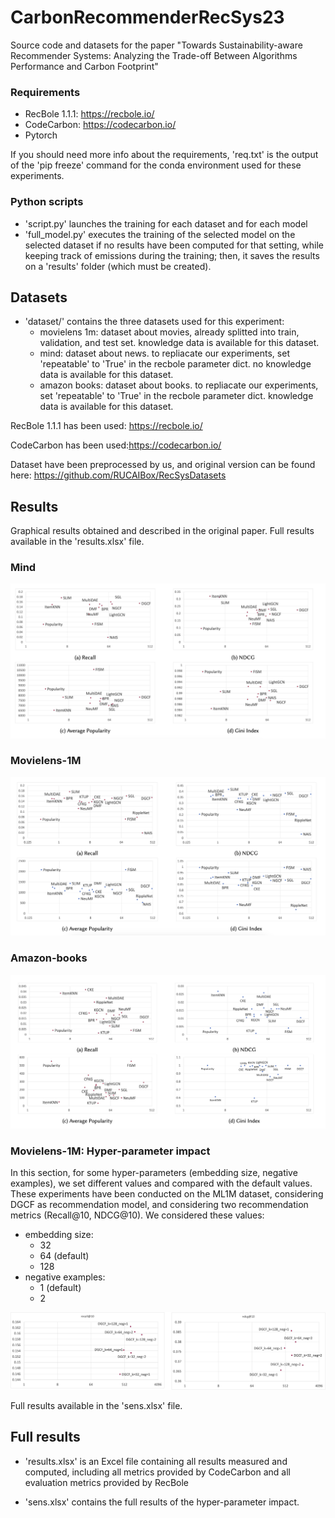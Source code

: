 # CarbonRecommenderRecSys23
Source code and datasets for the paper "Towards Sustainability-aware Recommender Systems: Analyzing the Trade-off Between Algorithms Performance and Carbon Footprint"

### Requirements
* RecBole 1.1.1: https://recbole.io/
* CodeCarbon: https://codecarbon.io/
* Pytorch

If you should need more info about the requirements, 'req.txt' is the output of the 'pip freeze' command for the conda environment used for these experiments.

### Python scripts

* 'script.py' launches the training for each dataset and for each model
* 'full_model.py' executes the training of the selected model on the selected dataset if no results have been computed for that setting, while keeping track of emissions during the training; then, it saves the results on a 'results' folder (which must be created).

## Datasets

* 'dataset/' contains the three datasets used for this experiment:
    * movielens 1m: dataset about movies, already splitted into train, validation, and test set. knowledge data is available for this dataset.
    * mind: dataset about news. to repliacate our experiments, set 'repeatable' to 'True' in the recbole parameter dict. no knowledge data is available for this dataset.
    * amazon books: dataset about books. to repliacate our experiments, set 'repeatable' to 'True' in the recbole parameter dict. knowledge data is available for this dataset.

RecBole 1.1.1 has been used: https://recbole.io/

CodeCarbon has been used:https://codecarbon.io/

Dataset have been preprocessed by us, and original version can be found here: https://github.com/RUCAIBox/RecSysDatasets


## Results

Graphical results obtained and described in the original paper.
Full results available in the 'results.xlsx' file.

### Mind
![](/graphs/sum_mind_dataset.png)

### Movielens-1M
![](/graphs/sum_movielens_dataset.png)

### Amazon-books
![](/graphs/sum_amazon_books_dataset.png)


### Movielens-1M: Hyper-parameter impact

In this section, for some hyper-parameters (embedding size, negative examples), we set different values and compared with the default values. These experiments have been conducted on the ML1M dataset, considering DGCF as recommendation model, and considering two recommendation metrics (Recall@10, NDCG@10).
We considered these values:
* embedding size:
    * 32
    * 64 (default)
    * 128
* negative examples:
    * 1 (default)
    * 2

![](/graphs/sum_sens_movielens_dgcf.png)

Full results available in the 'sens.xlsx' file.


## Full results

* 'results.xlsx' is an Excel file containing all results measured and computed, including all metrics provided by CodeCarbon and all evaluation metrics provided by RecBole

* 'sens.xlsx' contains the full results of the hyper-parameter impact. 

